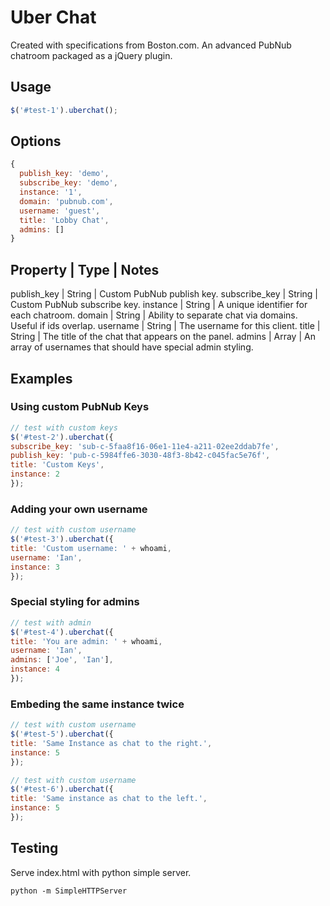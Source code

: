 # Uber Chat

Created with specifications from Boston.com. An advanced PubNub chatroom packaged as a jQuery plugin.

## Usage
```js
$('#test-1').uberchat();
```
## Options

```js
{
  publish_key: 'demo',
  subscribe_key: 'demo',
  instance: '1',
  domain: 'pubnub.com',
  username: 'guest',
  title: 'Lobby Chat',
  admins: []
}
```

Property | Type | Notes
-------------------
publish_key | String | Custom PubNub publish key.
subscribe_key | String | Custom PubNub subscribe key.
instance | String | A unique identifier for each chatroom.
domain | String | Ability to separate chat via domains. Useful if ids overlap.
username | String | The username for this client.
title | String | The title of the chat that appears on the panel.
admins | Array | An array of usernames that should have special admin styling.

## Examples

### Using custom PubNub Keys
```js
// test with custom keys
$('#test-2').uberchat({ 
subscribe_key: 'sub-c-5faa8f16-06e1-11e4-a211-02ee2ddab7fe',
publish_key: 'pub-c-5984ffe6-3030-48f3-8b42-c045fac5e76f',
title: 'Custom Keys',
instance: 2
});
```

### Adding your own username
```js
// test with custom username
$('#test-3').uberchat({
title: 'Custom username: ' + whoami,
username: 'Ian',
instance: 3
});
```

### Special styling for admins
```js
// test with admin
$('#test-4').uberchat({ 
title: 'You are admin: ' + whoami,
username: 'Ian',
admins: ['Joe', 'Ian'],
instance: 4
});
```

### Embeding the same instance twice
```js
// test with custom username
$('#test-5').uberchat({ 
title: 'Same Instance as chat to the right.',
instance: 5
});

// test with custom username
$('#test-6').uberchat({ 
title: 'Same instance as chat to the left.',
instance: 5
});
```

## Testing

Serve index.html with python simple server.

```
python -m SimpleHTTPServer
```